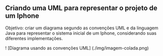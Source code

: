 ## Criando uma UML para representar o projeto de um Iphone

Objetivo: criar um diagrama segundo as convenções UML e da linguagem Java para representar o sistema inicial de um Iphone, considerando suas diferentes implementações.

! [Diagrama usando as convenções UML] (./img/imagem-colada.png)